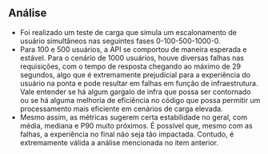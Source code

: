 ## Análise

- Foi realizado um teste de carga que simula um escalonamento de usuário simultâneos nas seguintes fases 0-100-500-1000-0.
- Para 100 e 500 usuários, a API se comportou de maneira esperada e estável. Para o cenário de 1000 usuários, houve diversas falhas nas requisições, com o tempo de resposta chegando ao máximo de 29 segundos, algo que é extremamente prejudicial para a experiência do usuário na ponta e pode resultar em falhas em função de infraestrutura. Vale entender se há algum gargalo de infra que possa ser contornado ou se há alguma melhoria de eficiência no código que possa permitir um processamento mais eficiente em cenários de carga elevada.
- Mesmo assim, as métricas sugerem certa estabilidade no geral, com média, mediana e P90 muito próximos. É possível que, mesmo com as falhas, a experiência no final não seja tão impactada. Contudo, é extremamente válida a análise mencionada no item anterior.
